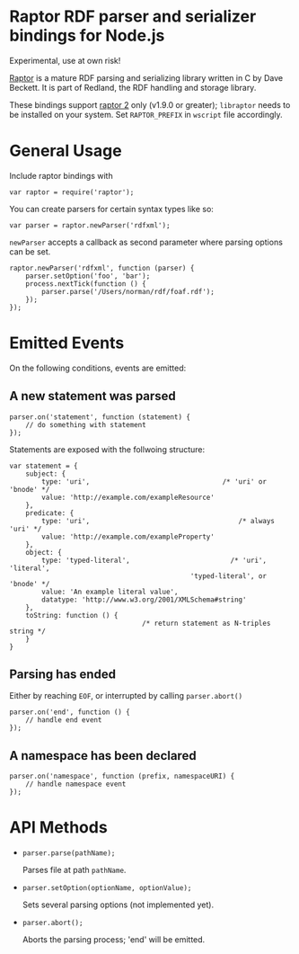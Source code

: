 # Raptor RDF parser and serializer bindings for Node.js

Experimental, use at own risk!

[Raptor](http://librdf.org/raptor/) is a mature RDF parsing and serializing library written in C by Dave Beckett. It is part of Redland, the RDF handling and storage library.

These bindings support [raptor 2](http://librdf.org/raptor/api/) only (v1.9.0 or greater); `libraptor` needs to be installed on your system. Set `RAPTOR_PREFIX` in  `wscript` file accordingly.

# General Usage

Include raptor bindings with

    var raptor = require('raptor');

You can create parsers for certain syntax types like so:

    var parser = raptor.newParser('rdfxml');

`newParser` accepts a callback as second parameter where parsing options can be set.

    raptor.newParser('rdfxml', function (parser) {
        parser.setOption('foo', 'bar');
        process.nextTick(function () {
            parser.parse('/Users/norman/rdf/foaf.rdf');
        });
    });

# Emitted Events

On the following conditions, events are emitted:

## A new statement was parsed
    
    parser.on('statement', function (statement) {
        // do something with statement
    });

Statements are exposed with the follwoing structure:

    var statement = {
        subject: {
            type: 'uri',                                 /* 'uri' or 'bnode' */
            value: 'http://example.com/exampleResource'
        }, 
        predicate: {
            type: 'uri',                                     /* always 'uri' */
            value: 'http://example.com/exampleProperty'
        }, 
        object: {
            type: 'typed-literal',                         /* 'uri', 'literal', 
                                                 'typed-literal', or 'bnode' */
            value: 'An example literal value', 
            datatype: 'http://www.w3.org/2001/XMLSchema#string'
        }, 
        toString: function () {
                                     /* return statement as N-triples string */
        }
    }

## Parsing has ended
Either by reaching `EOF`, or interrupted by calling `parser.abort()`

    parser.on('end', function () {
        // handle end event
    });

## A namespace has been declared

    parser.on('namespace', function (prefix, namespaceURI) {
        // handle namespace event
    });

# API Methods

* `parser.parse(pathName);`

    Parses file at path `pathName`.

* `parser.setOption(optionName, optionValue);`

    Sets several parsing options (not implemented yet).

* `parser.abort();`

    Aborts the parsing process; 'end' will be emitted.
